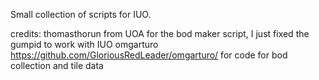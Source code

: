 Small collection of scripts for IUO.

credits:
thomasthorun from UOA for the bod maker script, I just fixed the gumpid to work with IUO
omgarturo https://github.com/GloriousRedLeader/omgarturo/ for code for bod collection and tile data 
